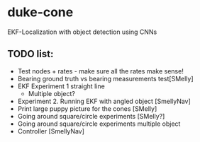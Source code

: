 # duke-cone

EKF-Localization with object detection using CNNs


## TODO list:
- Test nodes + rates - make sure all the rates make sense!
- Bearing ground truth vs bearing measurements test[SMelly]
- EKF Experiment 1 straight line
    - Multiple object?
- Experiment 2. Running EKF with angled object [SmellyNav]
- Print large puppy picture for the cones [SMelly]
- Going around square/circle experiments [SMelly?]
- Going around square/circle experiments multiple object
- Controller [SmellyNav]


